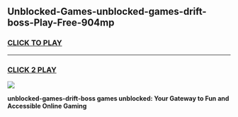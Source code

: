 
## Unblocked-Games-unblocked-games-drift-boss-Play-Free-904mp
<h3>
<a href="https://premium76.site?title=unblocked-games-drift-boss&ref=09A">CLICK TO PLAY</a></h3>
<hr>

<h3>
<a href="https://premium76.site?title=unblocked-games-drift-boss&ref=09A">CLICK 2 PLAY</a>
  
</h3>

<a href="https://premium76.site?title=unblocked-games-drift-boss&ref=09A"><img src="https://clearcache.store/games.png"></a>


**unblocked-games-drift-boss games unblocked: Your Gateway to Fun and Accessible Online Gaming**
